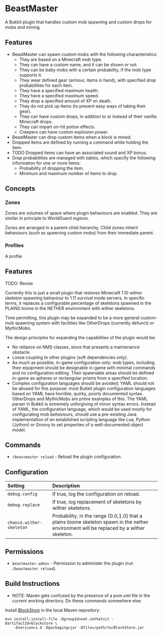 BeastMaster
===========
A Bukkit plugin that handles custom mob spawning and custom drops for mobs and
mining.


Features
--------
 * BeastMaster can spawn custom mobs with the following characteristics:
   * They are based on a Minecraft mob type.
   * They can have a custom name, and it can be shown or not.
   * They can be baby mobs with a certain probability, if the mob type supports
     it.
   * They wear defined gear (armour, items in hand), with specified drop
     probabilities for each item.
   * They have a specified maximum health.
   * They have a specified maximum speed.
   * They drop a specified amount of XP on death.
   * They do not pick up items (to prevent easy ways of taking their gear).
   * They can have custom drops, in addition to or instead of their vanilla
     Minecraft drops.
   * They can impart on-hit potion effects.
   * Creepers can have custom explosion power.
 * BeastMaster can drop custom items when a block is mined.
 * Dropped items are defined by running a command while holding the item.
 * TODO Dropped items can have an associated sound and XP bonus.
 * Drop probabilities are managed with *tables*, which specify the following
   information for one or more items:
   * Probability of dropping the item.
   * Minimum and maximum number of items to drop. 


Concepts
--------
### Zones

Zones are volumes of space where plugin behaviours are enabled. They are similar
in principle to WorldGuard *regions*.

Zones are arranged in a parent-child hierarchy. Child zones inherit behaviours
(such as spawning custom mobs) from their immediate parent.


### Profiles

A profile





Features
--------
TODO: Revise

Currently this is just a small plugin that restores Minecraft 1.10 wither
skeleton spawning behaviour to 1.11 survival mode servers. In specific terms, it
replaces a configurable percentage of skeletons spawned in the PLAINS biome in
the NETHER environment with wither skeletons.

Time permitting, this plugin may be expanded to be a more general custom-mob
spawning system with facilities like OtherDrops (currently defunct) or
MythicMobs.

The design principles for expanding the capabilities of the plugin would be:

 * No reliance on NMS classes, since that presents a maintenance obstacle.
 * Loose coupling to other plugins (soft dependencies only).
 * As much as possible, in-game configuration only: mob types, including their
   equipment should be designable in-game with minimal commands and no 
   configuration editing. Their spawnable areas should be defined in-game as
   spheres or rectangular prisms from a specified location.
 * Complex configuration languages should be avoided; YAML should not be abused
   for this purpose: most Bukkit plugin configuration languages based on YAML
   have horrible, quirky, poorly documented syntax. OtherDrops and MythicMobs
   are prime examples of this. The YAML parser in Bukkit is extremely
   unforgiving of minor syntax errors. Instead of YAML, the configuration
   language, which would be used mostly for configurating mob *behaviours*,
   should use a pre-existing Java implementation of an established scripting
   language like Lua, Python (Jython) or Groovy to set properties of a
   well-documented object model.


Commands
--------

 * `/beastmaster reload` - Reload the plugin configuration.


Configuration
-------------

| Setting | Description |
| :--- | :--- |
| `debug.config` | If true, log the configuration on reload. |
| `debug.replace` | If true, log replacement of skeletons by wither skeletons. |
| `chance.wither-skeleton` | Probability, in the range [0.0,1.0] that a plains biome skeleton spawn in the nether environment will be replaced by a wither skeleton. |


Permissions
-----------

 * `beastmaster.admin` - Permission to administer the plugin (run `/beastmaster reload`).


Build Instructions
------------------

* NOTE: Maven gets confused by the presence of a pom.xml file in the current working directory. Do these commands somewhere else.

Install [BlockStore](https://www.spigotmc.org/resources/blockstore.19494/) in 
the local Maven repository:

```
mvn install:install-file -DgroupId=net.sothatsit -DartifactId=blockstore \
    -Dversion=1.4 -Dpackaging=jar -Dfile=/path/to/BlockStore.jar
```

